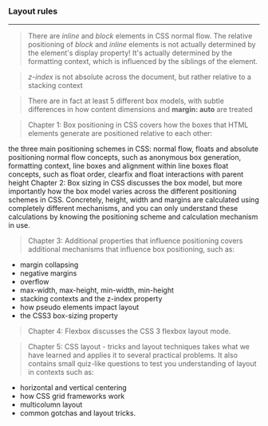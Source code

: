 ### Layout rules
-----

>There are *inline* and *block* elements in CSS normal flow.
>The relative positioning of *block* and *inline* elements is not actually determined by the element's display property! It's actually determined by the formatting context, which is influenced by the siblings of the element.

>*z-index* is not absolute across the document, but rather relative to a stacking context

>There are in fact at least 5 different box models, with subtle differences in how content dimensions and **margin: auto** are treated

>Chapter 1: Box positioning in CSS covers how the boxes that HTML elements generate are positioned relative to each other:

the three main positioning schemes in CSS: normal flow, floats and absolute positioning
normal flow concepts, such as anonymous box generation, formatting context, line boxes and alignment within line boxes
float concepts, such as float order, clearfix and float interactions with parent height
Chapter 2: Box sizing in CSS discusses the box model, but more importantly how the box model varies across the different positioning schemes in CSS. Concretely, height, width and margins are calculated using completely different mechanisms, and you can only understand these calculations by knowing the positioning scheme and calculation mechanism in use.

>Chapter 3: Additional properties that influence positioning covers additional mechanisms that influence box positioning, such as:

+ margin collapsing
+ negative margins
+ overflow
+ max-width, max-height, min-width, min-height
+ stacking contexts and the z-index property
+ how pseudo elements impact layout
+ the CSS3 box-sizing property

>Chapter 4: Flexbox discusses the CSS 3 flexbox layout mode.

>Chapter 5: CSS layout - tricks and layout techniques takes what we have learned and applies it to several practical problems. It also contains small quiz-like questions to test you understanding of layout in contexts such as:

+ horizontal and vertical centering
+ how CSS grid frameworks work
+ multicolumn layout
+ common gotchas and layout tricks.
